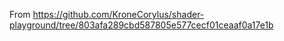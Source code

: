 From https://github.com/KroneCorylus/shader-playground/tree/803afa289cbd587805e577cecf01ceaaf0a17e1b
